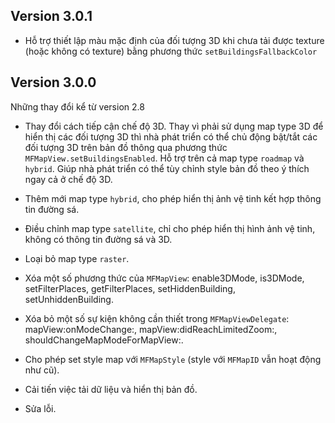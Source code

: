 ## Version 3.0.1

- Hỗ trợ thiết lập màu mặc định của đối tượng 3D khi chưa tải được texture (hoặc không có texture) bằng phương thức `setBuildingsFallbackColor`

## Version 3.0.0

Những thay đổi kể từ version 2.8

- Thay đổi cách tiếp cận chế độ 3D.  Thay vì phải sử dụng map type 3D để hiển thị các đối tượng 3D thì nhà phát triển có thể chủ động bật/tắt các đối tượng 3D trên bản đồ thông qua phương thức `MFMapView.setBuildingsEnabled`.
Hỗ trợ trên cả map type `roadmap` và `hybrid`. Giúp nhà phát triển có thể tùy chỉnh style bản đồ theo ý thích ngay cả ở chế độ 3D.

- Thêm mới map type `hybrid`, cho phép hiển thị ảnh vệ tinh kết hợp thông tin đường sá.
- Điều chỉnh map type `satellite`, chỉ cho phép hiển thị hình ảnh vệ tinh, không có thông tin đường sá và 3D.
- Loại bỏ map type `raster`.
- Xóa một số phương thức của `MFMapView`: enable3DMode, is3DMode, setFilterPlaces, getFilterPlaces, setHiddenBuilding, setUnhiddenBuilding.
- Xóa bỏ một số sự kiện không cần thiết trong `MFMapViewDelegate`: mapView:onModeChange:, mapView:didReachLimitedZoom:, shouldChangeMapModeForMapView:.
- Cho phép set style map với `MFMapStyle` (style với `MFMapID` vẫn hoạt động như cũ).
- Cải tiến việc tải dữ liệu và hiển thị bản đồ.
- Sửa lỗi.
